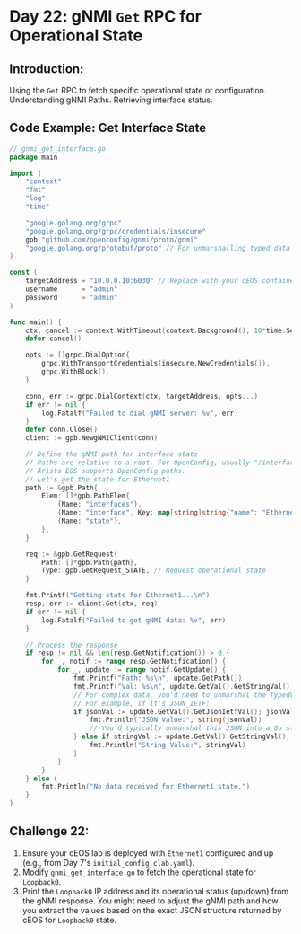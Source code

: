 
# **Day 22: gNMI `Get` RPC for Operational State**

## **Introduction:** 
Using the `Get` RPC to fetch specific operational state or configuration. Understanding gNMI Paths. Retrieving interface status.

## **Code Example: Get Interface State**

```go
// gnmi_get_interface.go
package main

import (
    "context"
    "fmt"
    "log"
    "time"

    "google.golang.org/grpc"
    "google.golang.org/grpc/credentials/insecure"
    gpb "github.com/openconfig/gnmi/proto/gnmi"
    "google.golang.org/protobuf/proto" // For unmarshalling typed data
)

const (
    targetAddress = "10.0.0.10:6030" // Replace with your cEOS container IP
    username      = "admin"
    password      = "admin"
)

func main() {
    ctx, cancel := context.WithTimeout(context.Background(), 10*time.Second)
    defer cancel()

    opts := []grpc.DialOption{
        grpc.WithTransportCredentials(insecure.NewCredentials()),
        grpc.WithBlock(),
    }

    conn, err := grpc.DialContext(ctx, targetAddress, opts...)
    if err != nil {
        log.Fatalf("Failed to dial gNMI server: %v", err)
    }
    defer conn.Close()
    client := gpb.NewgNMIClient(conn)

    // Define the gNMI path for interface state
    // Paths are relative to a root. For OpenConfig, usually "/interfaces/interface[name=<iface_name>]/state"
    // Arista EOS supports OpenConfig paths.
    // Let's get the state for Ethernet1
    path := &gpb.Path{
        Elem: []*gpb.PathElem{
            {Name: "interfaces"},
            {Name: "interface", Key: map[string]string{"name": "Ethernet1"}},
            {Name: "state"},
        },
    }

    req := &gpb.GetRequest{
        Path: []*gpb.Path{path},
        Type: gpb.GetRequest_STATE, // Request operational state
    }

    fmt.Printf("Getting state for Ethernet1...\n")
    resp, err := client.Get(ctx, req)
    if err != nil {
        log.Fatalf("Failed to get gNMI data: %v", err)
    }

    // Process the response
    if resp != nil && len(resp.GetNotification()) > 0 {
        for _, notif := range resp.GetNotification() {
            for _, update := range notif.GetUpdate() {
                fmt.Printf("Path: %s\n", update.GetPath())
                fmt.Printf("Val: %s\n", update.GetVal().GetStringVal()) // Value might be JSON_IETF or others
                // For complex data, you'd need to unmarshal the TypedValue
                // For example, if it's JSON_IETF:
                if jsonVal := update.GetVal().GetJsonIetfVal(); jsonVal != nil {
                    fmt.Println("JSON Value:", string(jsonVal))
                    // You'd typically unmarshal this JSON into a Go struct
                } else if stringVal := update.GetVal().GetStringVal(); stringVal != "" {
                    fmt.Println("String Value:", stringVal)
                }
            }
        }
    } else {
        fmt.Println("No data received for Ethernet1 state.")
    }
}
```

## **Challenge 22:**

1.  Ensure your cEOS lab is deployed with `Ethernet1` configured and up (e.g., from Day 7's `initial_config.clab.yaml`).
2.  Modify `gnmi_get_interface.go` to fetch the operational state for `Loopback0`.
3.  Print the `Loopback0` IP address and its operational status (up/down) from the gNMI response. You might need to adjust the gNMI path and how you extract the values based on the exact JSON structure returned by cEOS for `Loopback0` state.


